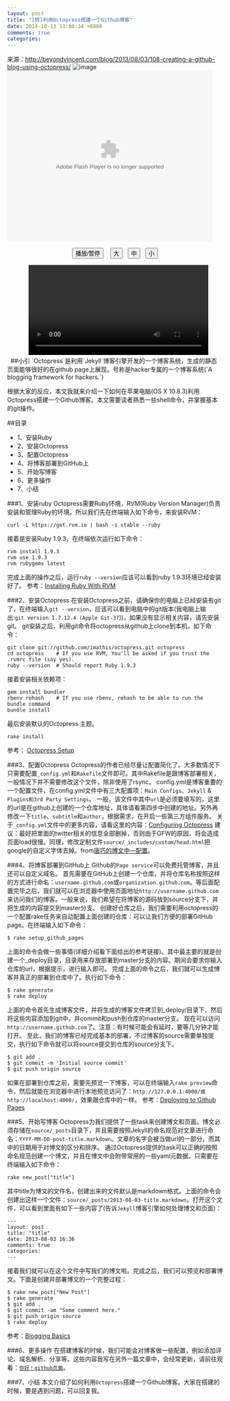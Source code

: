 ```yaml
---
layout: post
title: "[转]利用Octopress搭建一个Github博客"
date: 2014-10-13 11:00:34 +0800
comments: true
categories: 
---
```

来源：http://beyondvincent.com/blog/2013/08/03/108-creating-a-github-blog-using-octopress/
![image](http://beyondvincent.com/images/2013/08/github_page_and-octopress.png)
<embed src="http://player.youku.com/player.php/Type/Folder/Fid/22928516/Ob/1/sid/XODAxNTY5OTc2/v.swf" quality="high" width="480" height="400" align="middle" allowScriptAccess="always" allowFullScreen="true" mode="transparent" type="application/x-shockwave-flash"></embed>
<div style="text-align:center;">
  <button onclick="playPause()">播放/暂停</button> 
  <button onclick="makeBig()">大</button>
  <button onclick="makeNormal()">中</button>
  <button onclick="makeSmall()">小</button>
  <br /> 
  <video id="video1" width="420" style="margin-top:15px;">
    <source src="http://www.w3school.com.cn/example/html5/mov_bbb.mp4
" type="video/mp4" />
    <source src="/example/html5/mov_bbb.ogg" type="video/ogg" />
    Your browser does not support HTML5 video.
  </video>
</div> 
##小引
`Octopress`是利用`Jekyll`博客引擎开发的一个博客系统，生成的静态页面能够很好的在github page上展现。号称是hacker专属的一个博客系统(`A blogging framework for hackers.`)

根据大家的反应，本文我就来介绍一下如何在苹果电脑(OS X 10.8.3)利用Octopress搭建一个Github博客。本文需要读者熟悉一些shell命令，并掌握基本的git操作。

##目录
* 1、安装Ruby
* 2、安装Octopress
* 3、配置Octopress
* 4、将博客部署到GitHub上
* 5、开始写博客
* 6、更多操作
* 7、小结

###1、安装ruby
Octopress需要Ruby环境，RVM(Ruby Version Manager)负责安装和管理Ruby的环境。所以我们先在终端输入如下命令，来安装RVM：
```
curl -L https://get.rvm.io | bash -s stable --ruby
```
接着是安装Ruby 1.9.3，在终端依次运行如下命令：
```
rvm install 1.9.3
rvm use 1.9.3
rvm rubygems latest
```
完成上面的操作之后，运行`ruby --version`应该可以看到ruby 1.9.3环境已经安装好了。
参考：[Installing Ruby With RVM](http://octopress.org/docs/setup/rvm/)

###2、安装Octopress
在安装Octopress之前，请确保你的电脑上已经安装有git了，在终端输入`git --version`，应该可以看到电脑中的git版本(我电脑上输出:`git version 1.7.12.4 (Apple Git-37`))，如果没有显示相关内容，请先安装git。
git安装之后，利用git命令将octopress从github上clone到本机，如下命令：
```
git clone git://github.com/imathis/octopress.git octopress
cd octopress    # If you use RVM, You'll be asked if you trust the .rvmrc file (say yes).
ruby --version  # Should report Ruby 1.9.3
```
接着安装相关依赖项：
```
gem install bundler
rbenv rehash    # If you use rbenv, rehash to be able to run the bundle command
bundle install
```
最后安装默认的Octopress 主题。
```
rake install
```
参考： [Octopress Setup](http://octopress.org/docs/setup/)

###3、配置Octopress
Octopress的作者已经尽量让配置简化了。大多数情况下只需要配置`_config.yml`和`Rakefile`文件即可。其中Rakefile是跟博客部署相关，一般情况下并不需要修改这个文件，除非使用了rsync。
config.yml是博客重要的一个配置文件，在config.yml文件中有三大配置项：`Main Configs`、`Jekyll` & `Plugins和3rd Party Settings`。
一般，该文件中其中`url`是必须要填写的，这里的url是在github上创建的一个仓库地址，具体请看第四步中创建的地址。另外再修改一下`title`、`subtitle`和`author`，根据需求，在开启一些第三方组件服务。
关于`_config.yml`文件中的更多内容，请看这里的内容：[Configuring Octopress](http://octopress.org/docs/configuring/)
建议：最好把里面的twitter相关的信息全部删掉，否则由于GFW的原因，将会造成页面load很慢。同理，修改定制文件`source/_includes/custom/head.html`把google的自定义字体去掉。from[唐巧的博文中—配置](http://blog.devtang.com/blog/2012/02/10/setup-blog-based-on-github/)。

###4、将博客部署到GitHub上
Github的`Page service`可以免费托管博客，并且还可以自定义域名。
首先需要在GitHub上创建一个仓库，并将仓库名称按照这样的方式进行命名：`username.github.com`或`organization.github.com`。等后面配置完毕之后，我们就可以在浏览器中使用页面地址`http://username.github.com`来访问我们的博客。一般来说，我们希望在将博客的源码放到source分支下，并把生成的内容提交到master分支。
创建好仓库之后，我们需要利用octopress的一个配置rake任务来自动配置上面创建的仓库：可以让我们方便的部署GitHub page。在终端输入如下命令：
```
$ rake setup_github_pages
```
上面的命令会做一些事情(详细介绍看下面给出的参考链接)。其中最主要的就是创建一个_deploy目录，目录用来存放部署到master分支的内容。期间会要求你输入仓库的url，根据提示，进行输入即可。
完成上面的命令之后，我们就可以生成博客并真正的部署到仓库中了。执行如下命令：
```
$ rake generate
$ rake deploy
```
上面的命令首先生成博客文件，并将生成的博客文件拷贝到_deploy/目录下，然后将这些内容添加到git中，并commit和push到仓库的master分支。
现在可以访问`http://username.github.com`了。注意：有时候可能会有延时，要等几分钟才能打开。
至此，我们的博客已经完成基本的部署，不过博客的source需要单独提交，执行如下命令就可以将source提交到仓库的source分支下。
```
$ git add .
$ git commit -m 'Initial source commit'
$ git push origin source
```
如果在部署到仓库之前，需要先预览一下博客，可以在终端输入`rake preview`命令，然后就能在浏览器中进行本地预览访问了：`http://127.0.0.1:4000/或http://localhost:4000/`，效果跟仓库中的一样。
参考：[Deploying to Github Pages](http://octopress.org/docs/deploying/)

###5、开始写博客
Octopress为我们提供了一些task来创建博文和页面。博文必须存储在`source/_posts`目录下，并且需要按照Jekyll的命名规范对文章进行命名：`YYYY-MM-DD-post-title.markdown`。文章的名字会被当做url的一部分，而其中的日期用于对博文的区分和排序。
通过Octopress提供的task可以正确的按照命名规范创建一个博文，并且在博文中会附带常用的一些yaml元数据。只需要在终端输入如下命令：
```
rake new_post["title"]
```
其中title为博文的文件名，创建出来的文件默认是markdown格式。上面的命令会创建出这样一个文件：`source/_posts/2013-08-03-title.markdown`。打开这个文件，可以看到里面有如下一些内容了(告诉`Jekyll`博客引擎如何处理博文和页面)：
```
---
layout: post
title: "title"
date: 2013-08-03 16:36
comments: true
categories: 
---
```
接着我们就可以在这个文件中写我们的博文啦。完成之后，我们可以预览和部署博文。下面是创建并部署博文的一个完整过程：
```
$ rake new_post["New Post"]
$ rake generate
$ git add .
$ git commit -am "Some comment here." 
$ git push origin source
$ rake deploy
```
参考：[Blogging Basics](http://octopress.org/docs/blogging/)

###6、更多操作
在搭建博客的时候，我们可能会对博客做一些配置，例如添加评论、域名解析、分享等。这些内容我写在另外一篇文章中，会经常更新，请前往观看：[`你好！github页面`](http://beyondvincent.com/blog/2013/07/27/107-hello-page-of-github/)。

###7、小结
本文介绍了如何利用`Octopress`搭建一个Github博客。大家在搭建的时候，要是遇到问题，可以回复我。
